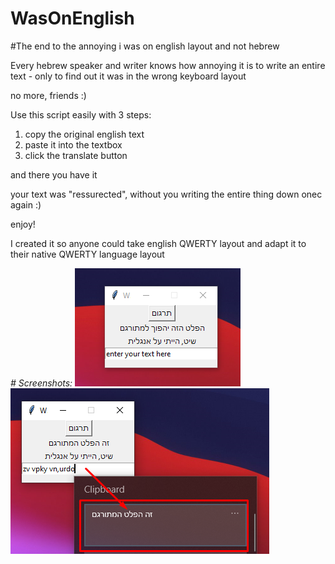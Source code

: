 # WasOnEnglish
#The end to the annoying i was on english layout and not hebrew

Every hebrew speaker and writer knows how annoying it is to write an entire text - only to find out it was in the wrong keyboard layout

no more, friends :)

Use this script easily with 3 steps:

1. copy the original english text
2. paste it into the textbox 
3. click the translate button

and there you have it

your text was "ressurected", without you writing the entire thing down onec again :)

enjoy!

I created it so anyone could take english QWERTY layout and adapt it to their native QWERTY language layout

*# Screenshots:*
![alt text](https://github.com/idant1111/WasOnEnglish/blob/main/example01.png)
![alt text](https://github.com/idant1111/WasOnEnglish/blob/main/example02.png)
